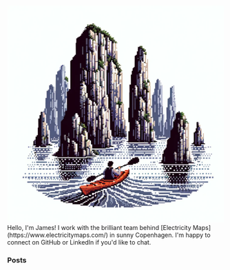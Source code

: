 <img src="/public/images/kayak.png" />
Hello, I'm James! I work with the brilliant team behind [Electricity Maps](https://www.electricitymaps.com/) in sunny Copenhagen. I'm happy to connect on GitHub or LinkedIn if you'd like to chat.

### Posts
